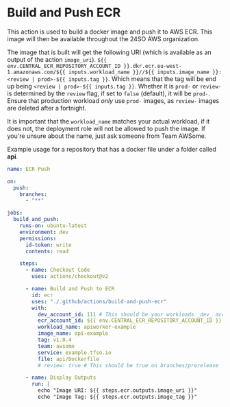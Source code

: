 # Build and Push ECR

This action is used to build a docker image and push it to AWS ECR. This image will then be available throughout the 24SO AWS organization.

The image that is built will get the following URI (which is available as an output of the action `image_uri`). `${{ env.CENTRAL_ECR_REPOSITORY_ACCOUNT_ID }}.dkr.ecr.eu-west-1.amazonaws.com/${{ inputs.workload_name }}//${{ inputs.image_name }}:<review | prod>-${{ inputs.tag }}`. Which means that the tag will be end up being `<review | prod>-${{ inputs.tag }}`. Whether it is `prod-` or `review-` is determined by the `review` flag, if set to `false` (default), it will be `prod-`. Ensure that production workload _only_ use `prod-` images, as `review-` images are deleted after a fortnight.

It is important that the `workload_name` matches your actual workload, if it does not, the deployment role will not be allowed to push the image. If you're unsure about the name, just ask someone from Team AWSome.

Example usage for a repository that has a docker file under a folder called **api**.
```yaml
name: ECR Push

on:
  push:
    branches:
      - "**"

jobs:
  build_and_push:
    runs-on: ubuntu-latest
    environment: dev
    permissions:
      id-token: write
      contents: read

    steps:
      - name: Checkout Code
        uses: actions/checkout@v2

      - name: Build and Push to ECR
        id: ecr
        uses: "./.github/actions/build-and-push-ecr"
        with:
          dev_account_id: 111 # This should be your workloads _dev_ account
          ecr_account_id: ${{ env.CENTRAL_ECR_REPOSITORY_ACCOUNT_ID }}
          workload_name: apiworker-example
          image_name: api-example
          tag: v1.0.4
          team: awsome
          service: example.tfso.io
          file: api/Dockerfile
          # review: true # This should be true on branches/prerelease

      - name: Display Outputs
        run: |
          echo "Image URI: ${{ steps.ecr.outputs.image_uri }}"
          echo "Image Tag: ${{ steps.ecr.outputs.image_tag }}"

```